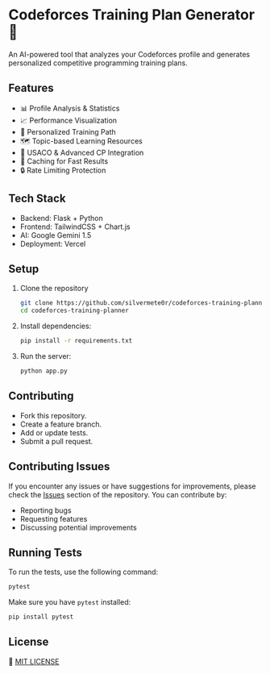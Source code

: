 # Codeforces Training Plan Generator 🚀

An AI-powered tool that analyzes your Codeforces profile and generates personalized competitive programming training plans.

## Features

- 📊 Profile Analysis & Statistics
- 📈 Performance Visualization
- 🎯 Personalized Training Path
- 🗺️ Topic-based Learning Resources
- 📝 USACO & Advanced CP Integration
- 💾 Caching for Fast Results
- 🔒 Rate Limiting Protection

## Tech Stack

- Backend: Flask + Python
- Frontend: TailwindCSS + Chart.js
- AI: Google Gemini 1.5
- Deployment: Vercel

## Setup

1. Clone the repository
    ```bash
    git clone https://github.com/silvermete0r/codeforces-training-planner.git
    cd codeforces-training-planner
    ```
2. Install dependencies:
    ```bash
    pip install -r requirements.txt
    ```
3. Run the server:
    ```bash
    python app.py
    ```

## Contributing

- Fork this repository.
- Create a feature branch.
- Add or update tests.
- Submit a pull request.

## Contributing Issues

If you encounter any issues or have suggestions for improvements, please check the [Issues](https://github.com/silvermete0r/codeforces-training-planner/issues) section of the repository. You can contribute by:

- Reporting bugs
- Requesting features
- Discussing potential improvements

## Running Tests

To run the tests, use the following command:

```bash
pytest
```

Make sure you have `pytest` installed:

```bash
pip install pytest
```

## License

📃 [MIT LICENSE](LICENSE)
